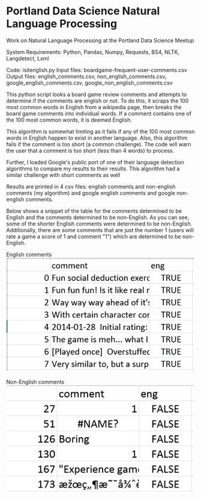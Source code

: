 # Portland Data Science Natural Language Processing

Work on Natural Language Processing at the Portland Data Science Meetup


System Requirements: Python, Pandas, Numpy, Requests, BS4, NLTK, Langdetect, Lxml

Code: isitenglish.py
Input files: boardgame-frequent-user-comments.csv
Output files: english_comments.csv, non_english_comments.csv, google_english_comments.csv, google_non_english_comments.csv


This python script looks a board game review comments and attempts to determine
if the comments are english or not. To do this, it scraps the 100 most common words
in English from a wikipedia page, then breaks the board game comments into individual words.
If a comment contains one of the 100 most common words, it is deemed English.

This algorithm is somewhat limiting as it fails if any of the 100 most common words
in English happen to exist in another language. Also, this algorithm fails if the comment is
too short (a common challenge). The code will warn the user that a comment is too short (less
than 4 words) to process.

Further, I loaded Google's public port of one of their language detection algorithms
to compare my results to their results. This algorithm had a similar challenge with
short comments as well

Results are printed in 4 csv files: english comments and non-english comments (my
algorithm) and google english comments and google non-english comments.

Below shows a snippet of the table for the comments determined to be English and the comments determined to be non-English. As you can see, some of the shorter English comments were determined to be non-English. Additionally, there are some comments that are just the number 1 (users will rate a game a score of 1 and comment "1") which are determined to be non-English.

English comments
![alt text](https://github.com/savanaconda/PortlandDataScience_NaturalLanguageProcessing/blob/master/Results_EnglishComments.png)

Non-English comments
![alt text](https://github.com/savanaconda/PortlandDataScience_NaturalLanguageProcessing/blob/master/Results_NonEnglishComments.png)
